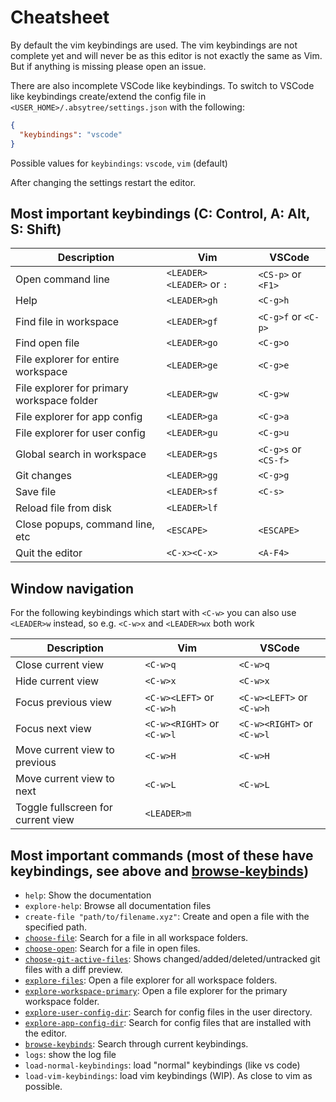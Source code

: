 # Cheatsheet

By default the vim keybindings are used.
The vim keybindings are not complete yet and will never be as this editor is not exactly the same as Vim. But if anything is missing please open an issue.

There are also incomplete VSCode like keybindings.
To switch to VSCode like keybindings create/extend the config file in `<USER_HOME>/.absytree/settings.json` with the following:
```json
{
  "keybindings": "vscode"
}
```

Possible values for `keybindings`: `vscode`, `vim` (default)

After changing the settings restart the editor.

## Most important keybindings (C: Control, A: Alt, S: Shift)

| Description | Vim | VSCode |
| ----------- | --- | ------ |
| Open command line | `<LEADER><LEADER>` or `:` | `<CS-p>` or `<F1>` |
| Help | `<LEADER>gh` | `<C-g>h` |
| Find file in workspace | `<LEADER>gf` | `<C-g>f` or `<C-p>` |
| Find open file | `<LEADER>go` | `<C-g>o` |
| File explorer for entire workspace | `<LEADER>ge` | `<C-g>e` |
| File explorer for primary workspace folder | `<LEADER>gw` | `<C-g>w` |
| File explorer for app config | `<LEADER>ga` | `<C-g>a` |
| File explorer for user config | `<LEADER>gu` | `<C-g>u` |
| Global search in workspace | `<LEADER>gs` | `<C-g>s` or `<CS-f>` |
| Git changes | `<LEADER>gg` | `<C-g>g` |
| Save file | `<LEADER>sf` | `<C-s>` |
| Reload file from disk | `<LEADER>lf` | |
| Close popups, command line, etc | `<ESCAPE>` | `<ESCAPE>` |
| Quit the editor | `<C-x><C-x>` | `<A-F4>` |

## Window navigation

For the following keybindings which start with `<C-w>` you can also use `<LEADER>w` instead,
so e.g. `<C-w>x` and `<LEADER>wx` both work

| Description | Vim | VSCode |
| ----------- | --- | ------ |
| Close current view | `<C-w>q` | `<C-w>q` |
| Hide current view | `<C-w>x` | `<C-w>x` |
| Focus previous view | `<C-w><LEFT>` or `<C-w>h` | `<C-w><LEFT>` or `<C-w>h` |
| Focus next view | `<C-w><RIGHT>` or `<C-w>l` | `<C-w><RIGHT>` or `<C-w>l` |
| Move current view to previous | `<C-w>H` | `<C-w>H` |
| Move current view to next | `<C-w>L` | `<C-w>L` |
| Toggle fullscreen for current view | `<LEADER>m` |  |

## Most important commands (most of these have keybindings, see above and [browse-keybinds](finders.md#browse-keybinds))
- `help`: Show the documentation
- `explore-help`: Browse all documentation files
- `create-file "path/to/filename.xyz"`: Create and open a file with the specified path.
- [`choose-file`](finders.md#choose-file): Search for a file in all workspace folders.
- [`choose-open`](finders.md#choose-open): Search for a file in open files.
- [`choose-git-active-files`](finders.md#choose-git-active-files): Shows changed/added/deleted/untracked git files with a diff preview.
- [`explore-files`](finders.md#explore-files): Open a file explorer for all workspace folders.
- [`explore-workspace-primary`](finders.md#explore-workspace-primary): Open a file explorer for the primary workspace folder.
- [`explore-user-config-dir`](finders.md#explore-user-config-dir): Search for config files in the user directory.
- [`explore-app-config-dir`](finders.md#explore-app-config-dir): Search for config files that are installed with the editor.
- [`browse-keybinds`](finders.md#browse-keybinds): Search through current keybindings.
- `logs`: show the log file
- `load-normal-keybindings`: load "normal" keybindings (like vs code)
- `load-vim-keybindings`: load vim keybindings (WIP). As close to vim as possible.